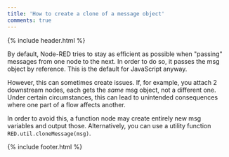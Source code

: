 ```yaml
---
title: 'How to create a clone of a message object'
comments: true
---
```

{% include header.html %}

By default, Node-RED tries to stay as efficient as possible when "passing" messages from one node to the next. In order to do so, it passes the msg object by reference. This is the default for JavaScript anyway.

However, this can sometimes create issues. If, for example, you attach 2 downstream nodes,
each gets the _same_ msg object, not a different one. Under certain circumstances, this
can lead to unintended consequences where one part of a flow affects another.

In order to avoid this, a function node may create entirely new msg variables and output
those. Alternatively, you can use a utility function `RED.util.cloneMessage(msg)`.

{% include footer.html %}
